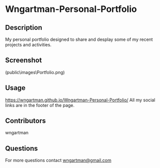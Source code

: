# Wngartman-Personal-Portfolio

## Description

My personal portfolio designed to share and desplay some of my recent projects and activities.

## Screenshot

(public\images\Portfolio.png)

## Usage

https://wngartman.github.io/Wngartman-Personal-Portfolio/
All my social links are in the footer of the page.

## Contributors

wngartman

## Questions

For more questions contact wngartman@gmail.com
